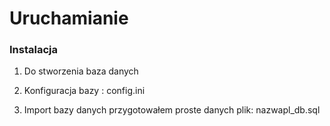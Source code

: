 # Uruchamianie


### Instalacja

1. Do stworzenia baza danych

1. Konfiguracja bazy : config.ini

1. Import bazy danych przygotowałem proste danych plik: nazwapl_db.sql

